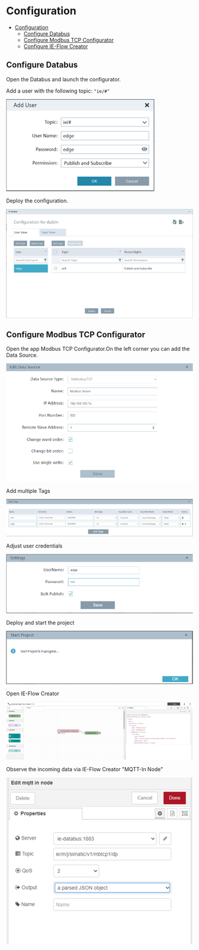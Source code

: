 # Configuration

- [Configuration](#configuration)
  - [Configure Databus](#configure-databus)
  - [Configure Modbus TCP Configurator](#modbus-tcp-configurator)
  - [Configure IE-Flow Creator](#ie-flow-creator)
   


## Configure Databus

 Open the Databus and launch the configurator.

Add a user with the following topic:
`"ie/#"`

![ie_databus_user](graphics/IE_Databus_User.PNG)

Deploy the configuration.

![ie_databus](graphics/IE_Databus.PNG)

## Configure Modbus TCP Configurator

Open the app Modbus TCP Configurator.On the left corner you can add the Data Source. 

![add_data_source](graphics/add_data_source.png)

Add multiple Tags

![add_tag](graphics/add_tag.png) 

Adjust user credentials 

![add_credentials](graphics/add_credentials.png)

Deploy and start the project

![workflow_project](graphics/workflow_project.png)

Open IE-Flow Creator 

![flow_creator](graphics/flow_creator.png)

Observe the incoming data via IE-Flow Creator "MQTT-In Node"

![IE_Flow_Creator](graphics/IE_Flow_Creator.png) 
